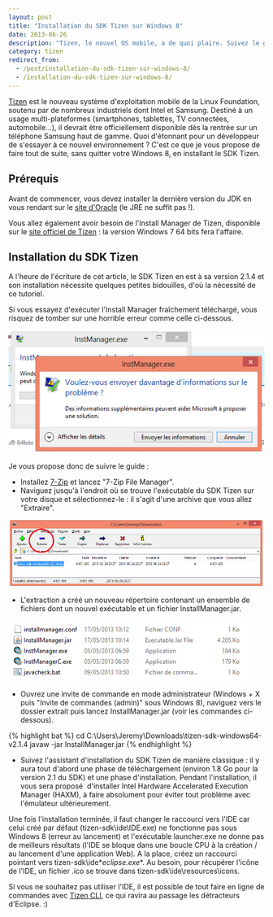 ```yaml
---
layout: post
title: "Installation du SDK Tizen sur Windows 8"
date: 2013-06-26
description: "Tizen, le nouvel OS mobile, a de quoi plaire. Suivez le guide, installez le SDK Tizen sur Windows 8 et commencez à coder dès maintenant !"
category: tizen
redirect_from:
  - /post/installation-du-sdk-tizen-sur-windows-8/
  - /installation-du-sdk-tizen-sur-windows-8/
---
```


[Tizen](https://www.tizen.org/ "Site officiel de Tizen") est le nouveau système d'exploitation mobile de la Linux Foundation, soutenu par de nombreux industriels dont Intel et Samsung. Destiné à un usage multi-plateformes (smartphones, tablettes, TV connectées, automobile...), il devrait être officiellement disponible dès la rentrée sur un téléphone Samsung haut de gamme. Quoi d'étonnant pour un développeur de s'essayer à ce nouvel environnement ? C'est ce que je vous propose de faire tout de suite, sans quitter votre Windows 8, en installant le SDK Tizen.

## Prérequis

Avant de commencer, vous devez installer la dernière version du JDK en vous rendant sur le [site d'Oracle](http://www.oracle.com/technetwork/java/javase/downloads/index.html "Téléchargement du JDK") (le JRE ne suffit pas !).

Vous allez également avoir besoin de l'Install Manager de Tizen, disponible sur le [site officiel de Tizen](https://developer.tizen.org/downloads/tizen-sdk "Téléchargement du SDK Tizen") : la version Windows 7 64 bits fera l'affaire.

## Installation du SDK Tizen

A l'heure de l'écriture de cet article, le SDK Tizen en est à sa version 2.1.4 et son installation nécessite quelques petites bidouilles, d'où la nécessité de ce tutoriel.

Si vous essayez d'exécuter l'Install Manager fraîchement téléchargé, vous risquez de tomber sur une horrible erreur comme celle ci-dessous.

![Message d'erreur au lancement de l'Install Manager du SDK Tizen](/img/uploads/01_Message_Erreur_Install_Manager_Tizen.png)

Je vous propose donc de suivre le guide :

* Installez [7-Zip](http://www.7-zip.org/ "Site officiel de 7-Zip") et lancez "7-Zip File Manager".
* Naviguez jusqu'à l'endroit où se trouve l'exécutable du SDK Tizen sur votre disque et sélectionnez-le : il s'agit d'une archive que vous allez "Extraire".

![Extraction du SDK Tizen](/img/uploads/02_Extraire_Install_Manager_Tizen.png)

* L'extraction a créé un nouveau répertoire contenant un ensemble de fichiers dont un nouvel exécutable et un fichier InstallManager.jar.

![SDK Tizen extrait](/img/uploads/03_Install_Manager_Extrait.png)

* Ouvrez une invite de commande en mode administrateur (Windows + X puis "Invite de commandes (admin)" sous Windows 8), naviguez vers le dossier extrait puis lancez InstallManager.jar (voir les commandes ci-dessous).

{% highlight bat %}
cd C:\Users\Jeremy\Downloads\tizen-sdk-windows64-v2.1.4
javaw -jar InstallManager.jar
{% endhighlight %}

* Suivez l'assistant d'installation du SDK Tizen de manière classique : il y aura tout d'abord une phase de téléchargement (environ 1.8 Go pour la version 2.1 du SDK) et une phase d'installation. Pendant l'installation, il vous sera proposé  d'installer Intel Hardware Accelerated Execution Manager (HAXM), à faire absolument pour éviter tout problème avec l'émulateur ultérieurement.

Une fois l'installation terminée, il faut changer le raccourci vers l'IDE car celui créé par défaut (tizen-sdk\ide\IDE.exe) ne fonctionne pas sous Windows 8 (erreur au lancement) et l'exécutable launcher.exe ne donne pas de meilleurs résultats (l'IDE se bloque dans une boucle CPU à la création / au lancement d'une application Web). A la place, créez un raccourci pointant vers tizen-sdk\ide\**eclipse.exe**. Au besoin, pour récupérer l'icône de l'IDE, un fichier .ico se trouve dans tizen-sdk\ide\resources\icons.

Si vous ne souhaitez pas utiliser l'IDE, il est possible de tout faire en ligne de commandes avec [Tizen CLI](/post/tizen-cli-application-ligne-commandes "Développement d'applications Tizen en ligne de commandes CLI"), ce qui ravira au passage les détracteurs d'Eclipse. :)
